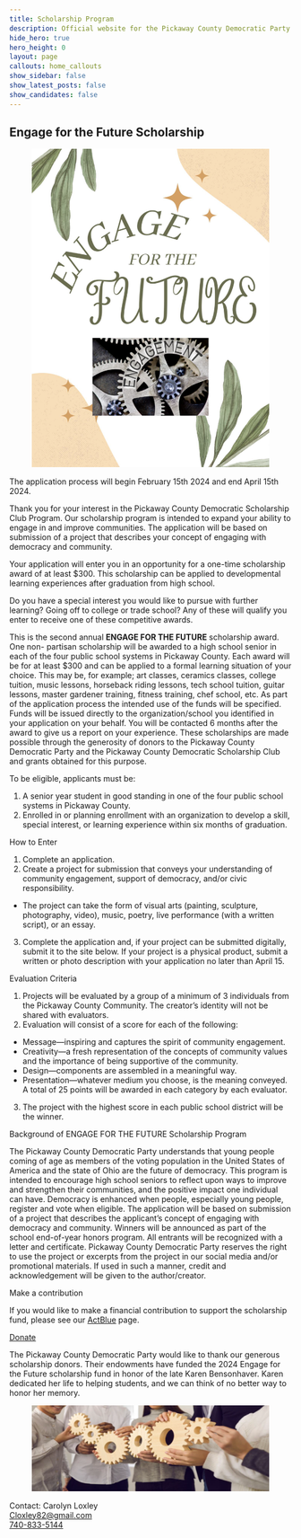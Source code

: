 ```yaml
---
title: Scholarship Program
description: Official website for the Pickaway County Democratic Party - Ohio
hide_hero: true
hero_height: 0
layout: page
callouts: home_callouts
show_sidebar: false
show_latest_posts: false
show_candidates: false
---
```

<script>function abConfigure(c) {window.actblueConfig = c}</script>
<script src="https://secure.actblue.com/cf/assets/actblue.js" async data-ab-source="snippet-20230804"></script>

<h2 class="is-size-1 has-text-centered">Engage for the Future Scholarship</h2>

<figure class="image is-4by5">
	<img src="/img/engage.png">
</figure>

<span class="title is-3">The application process will begin February 15th 2024 and end April 15th 2024.</span>

Thank you for your interest in the Pickaway County Democratic
Scholarship Club Program. Our scholarship program is intended to expand
your ability to engage in and improve communities. The application will be
based on submission of a project that describes your concept of engaging
with democracy and community.

Your application will enter you in an opportunity for a one-time scholarship
award of at least $300. This scholarship can be applied to developmental learning
experiences after graduation from high school.

Do you have a special interest you would like to pursue with further learning?
Going off to college or trade school? Any of these will qualify you enter to
receive one of these competitive awards.

This is the second annual <b>ENGAGE FOR THE FUTURE</b> scholarship award. One non-
partisan scholarship will be awarded to a high school senior in each of the four
public school systems in Pickaway County. Each award will be for at least $300 and
can be applied to a formal learning situation of your choice.
This may be, for example; art classes, ceramics classes, college tuition, music
lessons, horseback riding lessons, tech school tuition, guitar lessons, master
gardener training, fitness training, chef school, etc. As part of the application
process the intended use of the funds will be specified. Funds will be issued
directly to the organization/school you identified in your application on your
behalf. You will be contacted 6 months after the award to give us a report on
your experience.
These scholarships are made possible through the generosity of donors to the Pickaway County Democratic Party and the Pickaway County Democratic Scholarship Club and grants obtained for this purpose.

<span class="title is-4">To be eligible, applicants must be:</span>
1. A senior year student in good standing in one of the four public school
systems in Pickaway County.
2. Enrolled in or planning enrollment with an organization to develop a
skill, special interest, or learning experience within six months of
graduation.

<span class="title is-4">How to Enter</span>
1. Complete an application.
2. Create a project for submission that conveys your understanding of
community engagement, support of democracy, and/or civic
responsibility.
* The project can take the form of visual arts (painting, sculpture,
photography, video), music, poetry, live performance (with a
written script), or an essay.
3. Complete the application and, if your project can be submitted digitally,
submit it to the site below. If your project is a physical product, submit
a written or photo description with your application no later than April 15.

<span class="title is-4">Evaluation Criteria</span>
1. Projects will be evaluated by a group of a minimum of 3 individuals from
the Pickaway County Community. The creator’s identity will not be
shared with evaluators.
2. Evaluation will consist of a score for each of the following:
* Message—inspiring and captures the spirit of community
engagement.
* Creativity—a fresh representation of the concepts of community
values and the importance of being supportive of the community.
* Design—components are assembled in a meaningful way.
* Presentation—whatever medium you choose, is the meaning
conveyed.
A total of 25 points will be awarded in each category by each evaluator.
3. The project with the highest score in each public school district will be
the winner.

<span class="title is-5">Background of ENGAGE FOR THE FUTURE Scholarship Program</span>

The Pickaway County Democratic Party understands that young people
coming of age as members of the voting population in the United States
of America and the state of Ohio are the future of democracy. This
program is intended to encourage high school seniors to reflect upon
ways to improve and strengthen their communities, and the positive
impact one individual can have. Democracy is enhanced when people,
especially young people, register and vote when eligible.
The application will be based on submission of a project that describes
the applicant’s concept of engaging with democracy and community.
Winners will be announced as part of the school end-of-year honors
program. All entrants will be recognized with a letter and certificate.
Pickaway County Democratic Party reserves the right to use the project
or excerpts from the project in our social media and/or promotional
materials. If used in such a manner, credit and acknowledgement will be
given to the author/creator.

<span class="title is-5">Make a contribution</span>

If you would like to make a financial contribution to support the scholarship fund, please see our <a href="https://secure.actblue.com/donate/pickawayengage">ActBlue</a> page.

<!-- This div should be included in the page where you want the goal-tracker to appear. -->
<div data-ab-goal-tracker
 data-ab-name="pickawayengage"
 data-ab-height="auto"
 data-ab-width="100%"
>
  <!-- Fall-back content (in case the embeddable doesn't load) -->
  <a href="https://secure.actblue.com/donate/pickawayengage">Donate</a>
</div>

The Pickaway County Democratic Party would like to thank our generous scholarship donors. Their endowments have funded the 2024 Engage for the Future scholarship fund in honor of the late Karen Bensonhaver. Karen dedicated her life to helping students, and we can think of no better way to honor her memory.

<figure class="image is-3by1">
	<img src="/img/engagefooter.png">
</figure>

Contact: Carolyn Loxley
<br>[Cloxley82@gmail.com](mailto:cloxley82@gmail.com)
<br>[740-833-5144](tel:7408335144)

